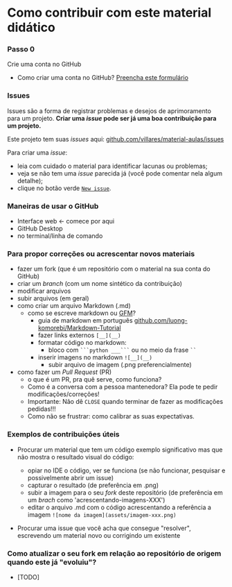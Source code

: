 # Como contribuir com este material didático

### Passo 0
Crie uma conta no GitHub
- Como criar uma conta no GitHub?
  [Preencha este formulário](https://github.com/join)

### Issues
Issues são a forma de registrar problemas e desejos de aprimoramento para um projeto. **Criar uma *issue* pode ser já uma boa contribuição para um projeto.**

Este projeto tem suas *issues* aqui: [github.com/villares/material-aulas/issues](https://github.com/villares/material-aulas/issues)

Para criar uma *issue*:
  - leia com cuidado o material para identificar lacunas ou problemas;
  - veja se não tem uma _issue_ parecida já (você pode comentar nela algum detalhe);
  - clique no botão verde [`New issue`](https://github.com/villares/material-aulas/issues/new).
  
### Maneiras de usar o GitHub
 - Interface web <- comece por aqui
 - GitHub Desktop
 - no terminal/linha de comando

### Para propor correções ou acrescentar novos materiais
- fazer um fork (que é um repositório com o material na sua conta do GitHub)
- criar um _branch_ (com um nome sintético da contribuição)
- modificar arquivos
- subir arquivos (em geral)
- como criar um arquivo Markdown (.md)
  - como se escreve markdown ou [GFM](https://github.github.com/gfm/)? 
     - guia de markdown em português [github.com/luong-komorebi/Markdown-Tutorial](https://github.com/luong-komorebi/Markdown-Tutorial/blob/master/README_pt-BR.md#syntax)
     - fazer links externos `[__](__)`
     - formatar código no markdown:
         - bloco com ` ```python ___``` ` ou no meio da frase ` `` `
     - inserir imagens no markdown `![__](__)`
        - subir arquivo de imagem (.png preferencialmente)
- como fazer um *Pull Request* (PR)  
  - o que é um PR, pra quê serve, como funciona?
  - Como é a conversa com a pessoa mantenedora? Ela pode te pedir modificações/correções!
  - Importante: Não dê `CLOSE` quando terminar de fazer as modificações pedidas!!!
  - Como não se frustrar: como calibrar as suas expectativas.
  
 ### Exemplos de contribuições úteis

 - Procurar um material que tem um código exemplo significativo mas que não mostra o resultado visual do código: 
     - opiar no IDE o código, ver se funciona (se não funcionar, pesquisar e possivelmente abrir um issue)
     - capturar o resultado (de preferência em .png)
     - subir a imagem para o seu *fork* deste repositório (de preferência em um *brach* como 'acrescentando-imagens-XXX')
     - editar o arquivo .md com o código acrescentando a referência a imagem `![nome da imagem](assets/imagem-xxx.png)`

 - Procurar uma issue que você acha que consegue "resolver", escrevendo um material novo ou corrigindo um existente
   
 ### Como atualizar o seu fork em relação ao repositório de origem quando este já "evoluiu"?
 
 - [TODO] 
